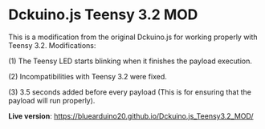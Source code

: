 # Dckuino.js Teensy 3.2 MOD
This is a modification from the original Dckuino.js for working properly with Teensy 3.2. Modifications:

(1) The Teensy LED starts blinking when it finishes the payload execution.

(2) Incompatibilities with Teensy 3.2 were fixed.

(3) 3.5 seconds added before every payload (This is for ensuring that the payload will run properly).

**Live version**: https://bluearduino20.github.io/Dckuino.js_Teensy3.2_MOD/
